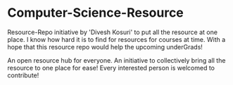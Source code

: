 # Computer-Science-Resource
Resource-Repo initiative by 'Divesh Kosuri' to put all the resource at one place. I know how hard it is to find for resources for courses at time. With a hope that this resource repo would help the upcoming underGrads! 

An open resource hub for everyone. An initiative to collectively bring all the resource to one place for ease!
Every interested person is welcomed to contribute!
